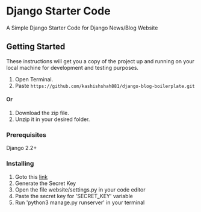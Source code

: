 # Django Starter Code

A Simple Django Starter Code for Django News/Blog Website

## Getting Started

These instructions will get you a copy of the project up and running on your local machine for development and testing purposes.

1. Open Terminal.
2. Paste `https://github.com/kashishshah881/django-blog-boilerplate.git`
#### Or
1. Download the zip file.
2. Unzip it in your desired folder.


### Prerequisites

Django 2.2+


### Installing

1. Goto this [link](http://bit.ly/2HfakzQ)
2. Generate the Secret Key
3. Open the file website/settings.py in your code editor
4. Paste the secret key for 'SECRET_KEY' variable 
5. Run 'python3 manage.py runserver' in your terminal

